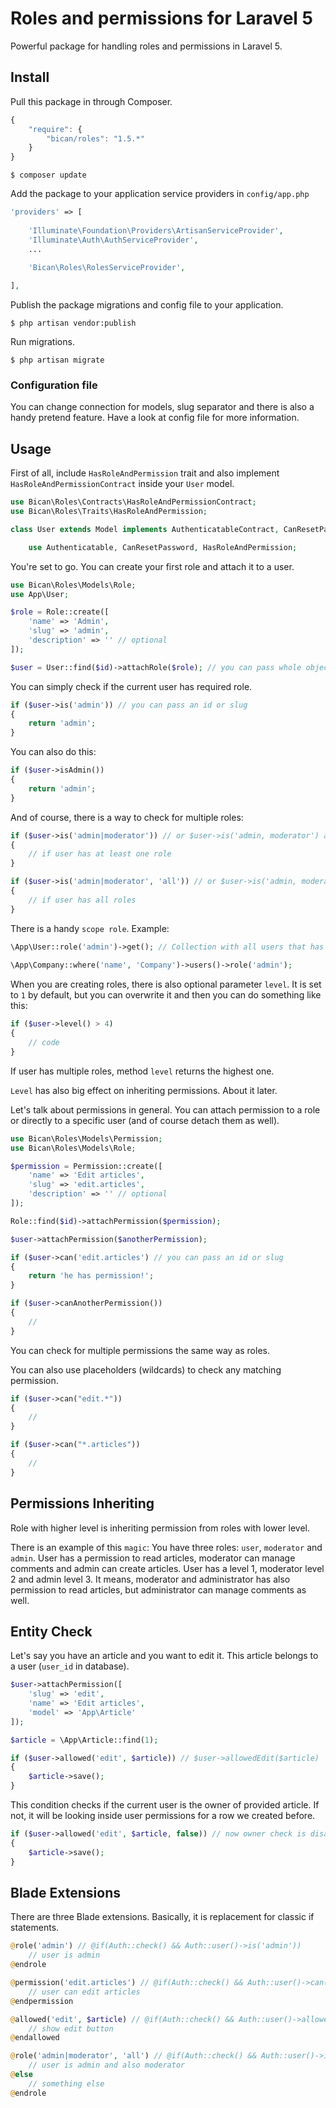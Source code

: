 # Roles and permissions for Laravel 5

Powerful package for handling roles and permissions in Laravel 5.

## Install

Pull this package in through Composer.

```js
{
    "require": {
        "bican/roles": "1.5.*"
    }
}
```

    $ composer update

Add the package to your application service providers in `config/app.php`

```php
'providers' => [
    
    'Illuminate\Foundation\Providers\ArtisanServiceProvider',
    'Illuminate\Auth\AuthServiceProvider',
    ...
    
    'Bican\Roles\RolesServiceProvider',

],
```

Publish the package migrations and config file to your application.

    $ php artisan vendor:publish

Run migrations.

    $ php artisan migrate

### Configuration file

You can change connection for models, slug separator and there is also a handy pretend feature. Have a look at config file for more information.

## Usage

First of all, include `HasRoleAndPermission` trait and also implement `HasRoleAndPermissionContract` inside your `User` model.

```php
use Bican\Roles\Contracts\HasRoleAndPermissionContract;
use Bican\Roles\Traits\HasRoleAndPermission;

class User extends Model implements AuthenticatableContract, CanResetPasswordContract, HasRoleAndPermissionContract {

	use Authenticatable, CanResetPassword, HasRoleAndPermission;
```

You're set to go. You can create your first role and attach it to a user.

```php
use Bican\Roles\Models\Role;
use App\User;

$role = Role::create([
    'name' => 'Admin',
    'slug' => 'admin',
    'description' => '' // optional
]);

$user = User::find($id)->attachRole($role); // you can pass whole object, or just id
```

You can simply check if the current user has required role.

```php
if ($user->is('admin')) // you can pass an id or slug
{
    return 'admin';
}
```

You can also do this:

```php
if ($user->isAdmin())
{
    return 'admin';
}

```

And of course, there is a way to check for multiple roles:

```php
if ($user->is('admin|moderator')) // or $user->is('admin, moderator') and also $user->is(['admin', 'moderator'])
{
    // if user has at least one role
}

if ($user->is('admin|moderator', 'all')) // or $user->is('admin, moderator', 'all') and also $user->is(['admin', 'moderator'], 'all')
{
    // if user has all roles
}
```

There is a handy `scope role`. Example:
 
```php
\App\User::role('admin')->get(); // Collection with all users that has admin role
    
\App\Company::where('name', 'Company')->users()->role('admin');  
```

When you are creating roles, there is also optional parameter `level`. It is set to `1` by default, but you can overwrite it and then you can do something like this:
 
```php
if ($user->level() > 4)
{
    // code
}
```

If user has multiple roles, method `level` returns the highest one.

`Level` has also big effect on inheriting permissions. About it later.

Let's talk about permissions in general. You can attach permission to a role or directly to a specific user (and of course detach them as well).

```php
use Bican\Roles\Models\Permission;
use Bican\Roles\Models\Role;

$permission = Permission::create([
    'name' => 'Edit articles',
    'slug' => 'edit.articles',
    'description' => '' // optional
]);

Role::find($id)->attachPermission($permission);

$user->attachPermission($anotherPermission);

if ($user->can('edit.articles') // you can pass an id or slug
{
    return 'he has permission!';
}

if ($user->canAnotherPermission())
{
    //
}
```

You can check for multiple permissions the same way as roles.

You can also use placeholders (wildcards) to check any matching permission.

```php
if ($user->can("edit.*"))
{
    //
}

if ($user->can("*.articles"))
{
    //
}
```

## Permissions Inheriting

Role with higher level is inheriting permission from roles with lower level.

There is an example of this `magic`: You have three roles: `user`, `moderator` and `admin`. User has a permission to read articles, moderator can manage comments and admin can create articles. User has a level 1, moderator level 2 and admin level 3. It means, moderator and administrator has also permission to read articles, but administrator can manage comments as well.

## Entity Check

Let's say you have an article and you want to edit it. This article belongs to a user (`user_id` in database).

```php
$user->attachPermission([
    'slug' => 'edit',
    'name' => 'Edit articles',
    'model' => 'App\Article'
]);

$article = \App\Article::find(1);

if ($user->allowed('edit', $article)) // $user->allowedEdit($article)
{
    $article->save();
}
```

This condition checks if the current user is the owner of provided article. If not, it will be looking inside user permissions for a row we created before.

```php
if ($user->allowed('edit', $article, false)) // now owner check is disabled
{
    $article->save();
}
```

## Blade Extensions

There are three Blade extensions. Basically, it is replacement for classic if statements.

```php
@role('admin') // @if(Auth::check() && Auth::user()->is('admin'))
    // user is admin
@endrole

@permission('edit.articles') // @if(Auth::check() && Auth::user()->can('edit.articles'))
    // user can edit articles
@endpermission

@allowed('edit', $article) // @if(Auth::check() && Auth::user()->allowed('edit', $article))
    // show edit button
@endallowed

@role('admin|moderator', 'all') // @if(Auth::check() && Auth::user()->is('admin|moderator', 'all'))
    // user is admin and also moderator
@else
    // something else
@endrole
```
